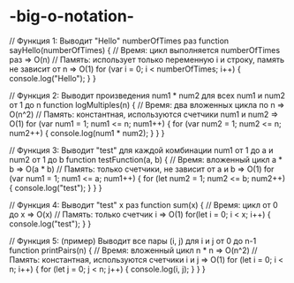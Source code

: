 # -big-o-notation-
// Функция 1: Выводит "Hello" numberOfTimes раз
function sayHello(numberOfTimes) {
  // Время: цикл выполняется numberOfTimes раз => O(n)
  // Память: использует только переменную i и строку, память не зависит от n => O(1)
  for (var i = 0; i < numberOfTimes; i++) {
    console.log("Hello");
  }
}

// Функция 2: Выводит произведения num1 * num2 для всех num1 и num2 от 1 до n
function logMultiples(n) {
  // Время: два вложенных цикла по n => O(n^2)
  // Память: константная, используются счетчики num1 и num2 => O(1)
  for (var num1 = 1; num1 <= n; num1++) {
    for (var num2 = 1; num2 <= n; num2++) {
      console.log(num1 * num2);
    }
  }
}

// Функция 3: Выводит "test" для каждой комбинации num1 от 1 до a и num2 от 1 до b
function testFunction(a, b) {
  // Время: вложенный цикл a * b => O(a * b)
  // Память: только счетчики, не зависит от a и b => O(1)
  for (var num1 = 1; num1 <= a; num1++) {
    for (let num2 = 1; num2 <= b; num2++) {
      console.log("test");
    }
  }
}

// Функция 4: Выводит "test" x раз
function sum(x) {
  // Время: цикл от 0 до x => O(x)
  // Память: только счетчик i => O(1)
  for(let i = 0; i < x; i++) {
    console.log("test");
  }
}

// Функция 5: (пример) Выводит все пары (i, j) для i и j от 0 до n-1
function printPairs(n) {
  // Время: вложенный цикл n * n => O(n^2)
  // Память: константная, используются счетчики i и j => O(1)
  for (let i = 0; i < n; i++) {
    for (let j = 0; j < n; j++) {
      console.log(i, j);
    }
  }
}
